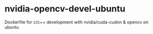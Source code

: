 # nvidia-opencv-devel-ubuntu
Dockerfile for c/c++ development with nvidia/cuda-cudnn &amp; opencv on ubuntu
